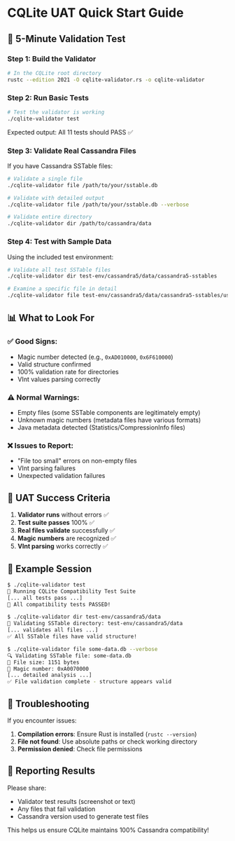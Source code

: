 # CQLite UAT Quick Start Guide

## 🚀 5-Minute Validation Test

### Step 1: Build the Validator

```bash
# In the CQLite root directory
rustc --edition 2021 -O cqlite-validator.rs -o cqlite-validator
```

### Step 2: Run Basic Tests

```bash
# Test the validator is working
./cqlite-validator test
```

Expected output: All 11 tests should PASS ✅

### Step 3: Validate Real Cassandra Files

If you have Cassandra SSTable files:

```bash
# Validate a single file
./cqlite-validator file /path/to/your/sstable.db

# Validate with detailed output
./cqlite-validator file /path/to/your/sstable.db --verbose

# Validate entire directory
./cqlite-validator dir /path/to/cassandra/data
```

### Step 4: Test with Sample Data

Using the included test environment:

```bash
# Validate all test SSTable files
./cqlite-validator dir test-env/cassandra5/data/cassandra5-sstables

# Examine a specific file in detail
./cqlite-validator file test-env/cassandra5/data/cassandra5-sstables/users-*/nb-1-big-Data.db --verbose
```

## 📊 What to Look For

### ✅ **Good Signs:**
- Magic number detected (e.g., `0xAD010000`, `0x6F610000`)
- Valid structure confirmed
- 100% validation rate for directories
- VInt values parsing correctly

### ⚠️ **Normal Warnings:**
- Empty files (some SSTable components are legitimately empty)
- Unknown magic numbers (metadata files have various formats)
- Java metadata detected (Statistics/CompressionInfo files)

### ❌ **Issues to Report:**
- "File too small" errors on non-empty files
- VInt parsing failures
- Unexpected validation failures

## 🎯 UAT Success Criteria

1. **Validator runs** without errors ✅
2. **Test suite passes** 100% ✅
3. **Real files validate** successfully ✅
4. **Magic numbers** are recognized ✅
5. **VInt parsing** works correctly ✅

## 📝 Example Session

```bash
$ ./cqlite-validator test
🧪 Running CQLite Compatibility Test Suite
[... all tests pass ...]
🎉 All compatibility tests PASSED!

$ ./cqlite-validator dir test-env/cassandra5/data
📂 Validating SSTable directory: test-env/cassandra5/data
[... validates all files ...]
✅ All SSTable files have valid structure!

$ ./cqlite-validator file some-data.db --verbose
🔍 Validating SSTable file: some-data.db
📁 File size: 1151 bytes
🔢 Magic number: 0xA0070000
[... detailed analysis ...]
✅ File validation complete - structure appears valid
```

## 🐛 Troubleshooting

If you encounter issues:

1. **Compilation errors**: Ensure Rust is installed (`rustc --version`)
2. **File not found**: Use absolute paths or check working directory
3. **Permission denied**: Check file permissions

## 📧 Reporting Results

Please share:
- Validator test results (screenshot or text)
- Any files that fail validation
- Cassandra version used to generate test files

This helps us ensure CQLite maintains 100% Cassandra compatibility!